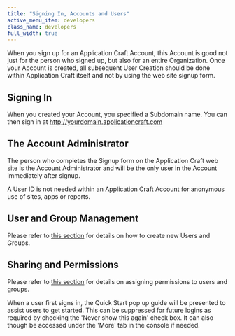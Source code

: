 ```yaml
---
title: "Signing In, Accounts and Users"
active_menu_item: developers
class_name: developers
full_width: true
---
```



When you sign up for an Application Craft Account, this Account is good not just for the person who signed up, but also for an entire Organization. Once your Account is created, all subsequent User Creation should be done within Application Craft itself and not by using the web site signup form.

## Signing In

When you created your Account, you specified a Subdomain name. You can then sign in at http://yourdomain.applicationcraft.com

## The Account Administrator

The person who completes the Signup form on the Application Craft web site is the Account Administrator and will be the only user in the Account immediately after signup.

A User ID is not needed within an Application Craft Account for anonymous use of sites, apps or reports.

## User and Group Management

Please refer to [this section](/developers/documentation/product-guide/the-console/console-tabs/more/users-groups/) for details on how to create new Users and Groups.

## Sharing and Permissions

Please refer to [this section](/developers/documentation/product-guide/the-console/sharing) for details on assigning permissions to users and groups.

When a user first signs in, the Quick Start pop up guide will be presented to assist users to get started. This can be suppressed for future logins as required by checking the 'Never show this again' check box. It can also though be accessed under the 'More' tab in the console if needed.

